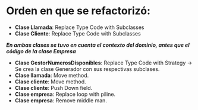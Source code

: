 # Orden en que se refactorizó:
- **Clase Llamada**: Replace Type Code with Subclasses
- **Clase Cliente**: Replace Type Code with Subclasses

***En ambas clases se tuvo en cuenta el contexto del dominio, antes que el código de la clase Empresa***

- **Clase GestorNumerosDisponibles**: Replace Type Code with Strategy -> Se crea la clase Generador con sus respectivas subclases.
- **Clase llamada**: Move method.
- **Clase cliente**: Move method.
- **Clase cliente**: Push Down field.
- **Clase empresa**: Replace loop with piline.
- **Clase empresa**: Remove middle man.
